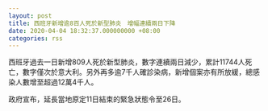 ```yaml
---
layout: post
title: 西班牙新增逾8百人死於新型肺炎　增幅連續兩日下降
date: 2020-04-04 18:32:37.000000000 +08:00
categories: rss
---
```


西班牙過去一日新增809人死於新型肺炎，數字連續兩日減少，累計11744人死亡，數字僅次於意大利。另外再多逾7千人確診染病，新增個案亦有所放緩，總感染人數增至超過12萬4千人。

政府宣布，延長當地原定11日結束的緊急狀態令至26日。
